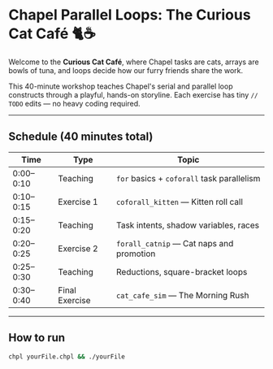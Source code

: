 # Chapel Parallel Loops: The Curious Cat Café 🐈☕

Welcome to the **Curious Cat Café**, where Chapel tasks are cats, arrays are bowls of tuna, and loops decide how our furry friends share the work.

This 40-minute workshop teaches Chapel's serial and parallel loop constructs through a playful, hands-on storyline. Each exercise has tiny `// TODO` edits — no heavy coding required.

---

## Schedule (40 minutes total)

| Time | Type | Topic |
|------|------|-------|
| 0:00–0:10 | Teaching | `for` basics + `coforall` task parallelism |
| 0:10–0:15 | Exercise 1 | `coforall_kitten` — Kitten roll call |
| 0:15–0:20 | Teaching | Task intents, shadow variables, races |
| 0:20–0:25 | Exercise 2 | `forall_catnip` — Cat naps and promotion |
| 0:25–0:30 | Teaching | Reductions, square-bracket loops |
| 0:30–0:40 | Final Exercise | `cat_cafe_sim` — The Morning Rush |

---

## How to run
```bash
chpl yourFile.chpl && ./yourFile
```
